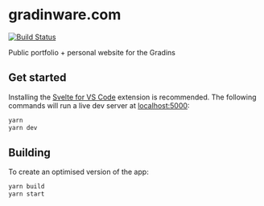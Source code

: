 # gradinware.com

[![Build Status](https://travis-ci.com/bgradin/website.svg?branch=master)](https://travis-ci.com/bgradin/website)

Public portfolio + personal website for the Gradins

## Get started

Installing the [Svelte for VS Code](https://marketplace.visualstudio.com/items?itemName=svelte.svelte-vscode) extension is recommended. The following commands will run a live dev server at [localhost:5000](http://localhost:5000):

```bash
yarn
yarn dev
```

## Building

To create an optimised version of the app:

```bash
yarn build
yarn start
```

